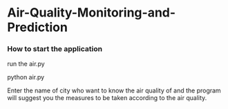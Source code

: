 # Air-Quality-Monitoring-and-Prediction

### How to start the application

run the air.py

python air.py

Enter the name of city who want to know the air quality of and the program will suggest you the measures to be taken according to the air quality.

